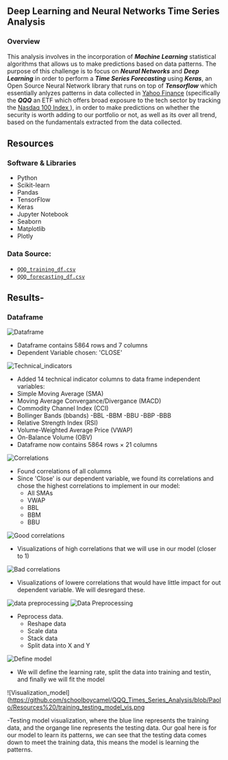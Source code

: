 
## Deep Learning and Neural Networks Time Series Analysis 

### Overview

This analysis involves in the incorporation of ***Machine Learning*** statistical algorithms that allows us to make predictions based on data patterns. The purpose of this challenge is to focus on ***Neural Networks*** and ***Deep Learning*** in order to perform a ***Time Series Forecasting*** using ***Keras***, an Open Source Neural Network library that runs on top of ***Tensorflow*** which essentially anlyzes patterns in data collected in [Yahoo Finance](https://finance.yahoo.com/) (specifically the ***QQQ*** an ETF which offers broad exposure to the tech sector by tracking the [Nasdaq 100 Index ](https://www.investopedia.com/terms/n/nasdaq100.asp)), in order to make predictions on whether the security is worth adding to our portfolio or not, as well as its over all trend, based on the fundamentals extracted from the data collected. 


## Resources 

### Software & Libraries 

  - Python 
  - Scikit-learn
  - Pandas
  - TensorFlow
  - Keras 
  - Jupyter Notebook
  - Seaborn
  - Matplotlib
  - Plotly 
### Data Source:
  -  [`QQQ_training_df.csv`](QQQ.csv)
  -  [`QQQ_forecasting_df.csv`](QQQ1.csv)


## Results-

### Dataframe 

![Dataframe](https://github.com/schoolboycamel/final_project/blob/Paolo/Resources%20/DF_QQQ.png)

- Dataframe contains 5864 rows and 7 columns
- Dependent Variable chosen: 'CLOSE'

![Technical_indicators](https://github.com/schoolboycamel/QQQ_Times_Series_Analysis/blob/Paolo/Resources%20/DF_technical_indicators%20.png)

- Added 14 technical indicator columns to data frame independent variables:
- Simple Moving Average (SMA)
- Moving Average Convergance/Divergance (MACD)
- Commodity Channel Index (CCI)
- Bollinger Bands (bbands)
  -BBL
  -BBM
  -BBU
  -BBP
  -BBB
- Relative Strength Index (RSI)
- Volume-Weighted Average Price (VWAP)
- On-Balance Volume (OBV)
- Dataframe now contains 5864 rows × 21 columns

![Correlations](https://github.com/schoolboycamel/QQQ_Times_Series_Analysis/blob/Paolo/Resources%20/correlations.png)

- Found correlations of all columns 
- Since 'Close' is our dependent variable, we found its correlations and chose the highest correlations to implement in our model:
  - All SMAs
  - VWAP
  - BBL
  - BBM
  - BBU

![Good correlations](https://github.com/schoolboycamel/QQQ_Times_Series_Analysis/blob/Paolo/Resources%20/Good_correlation.png)

- Visualizations of high correlations that we will use in our model (closer to 1) 

![Bad correlations](https://github.com/schoolboycamel/QQQ_Times_Series_Analysis/blob/Paolo/Resources%20/bad%20correlation.png)

- Visualizations of lowere correlations that would have little impact for out dependent variable. We will desregard these.

![data preprocessing](https://github.com/schoolboycamel/QQQ_Times_Series_Analysis/blob/Paolo/Resources%20/Data_preprocess%20.png)
![Data Preprocessing](https://github.com/schoolboycamel/QQQ_Times_Series_Analysis/blob/Paolo/Resources%20/Data_preprocess2.png)

- Peprocess data. 
  - Reshape data
  - Scale data 
  - Stack data
  - Split data into X and Y 

![Define model](https://github.com/schoolboycamel/QQQ_Times_Series_Analysis/blob/Paolo/Resources%20/defone%20model.png)
- We will define the learning rate, split the data into training and testin, and finally we will fit the model 

![Visualization_model](https://github.com/schoolboycamel/QQQ_Times_Series_Analysis/blob/Paolo/Resources%20/training_testing_model_vis.png

-Testing model visualization, where the blue line represents the training data, and the organge line represents the testing data. Our goal here is for our model to learn its patterns, we can see that the testing data comes down to meet the training data, this means the model is learning the patterns.






